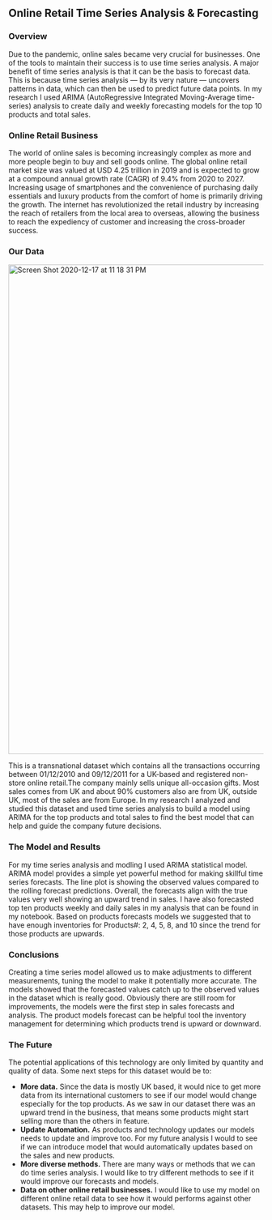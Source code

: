 ## Online Retail Time Series Analysis & Forecasting

### Overview

Due to the pandemic, online sales became very crucial for businesses. One of the tools to maintain their success is to use time series analysis. A major benefit of time series analysis is that it can be the basis to forecast data. This is because time series analysis — by its very nature — uncovers patterns in data, which can then be used to predict future data points. In my research I used ARIMA (AutoRegressive Integrated Moving-Average time-series) analysis to create daily and weekly forecasting models for the top 10 products and total sales.
 

### Online Retail Business

The world of online sales is becoming increasingly complex as more and more people begin to buy and sell goods online. The global online retail market size was valued at USD 4.25 trillion in 2019 and is expected to grow at a compound annual growth rate (CAGR) of 9.4% from 2020 to 2027. Increasing usage of smartphones and the convenience of purchasing daily essentials and luxury products from the comfort of home is primarily driving the growth. The internet has revolutionized the retail industry by increasing the reach of retailers from the local area to overseas, allowing the business to reach the expediency of customer and increasing the cross-broader success.

### Our Data

<img width="967" alt="Screen Shot 2020-12-17 at 11 18 31 PM" src="https://user-images.githubusercontent.com/62824675/102611224-628b9200-40e3-11eb-80b8-496843bc9b3e.png">

This is a transnational dataset which contains all the transactions occurring between 01/12/2010 and 09/12/2011 for a UK-based and registered non-store online retail.The company mainly sells unique all-occasion gifts. Most sales comes from UK and about 90% customers also are from UK, outside UK, most of the sales are from Europe. In my research I analyzed and studied this dataset and used time series analysis to build a model using ARIMA for the top products and total sales to find the best model that can help and guide the company future decisions.


### The Model and Results


For my time series analysis and modling I used ARIMA statistical model. ARIMA model provides a simple yet powerful method for making skillful time series forecasts.
The line plot is showing the observed values compared to the rolling forecast predictions. Overall, the forecasts align with the true values very well showing an upward trend in sales. I have also forecasted top ten products weekly and daily sales in my analysis that can be found in my notebook. Based on products forecasts models we suggested that to have enough inventories for Products#: 2, 4, 5, 8, and 10 since the trend for those products are upwards. 


### Conclusions

Creating a time series model allowed us to make adjustments to different measurements, tuning the model to make it potentially more accurate. The models showed that the forecasted values catch up to the observed values in the dataset which is really good. Obviously there are still room for improvements, the models were the first step in sales forecasts and analysis. The product models forecast can be helpful tool the inventory management for determining which products trend is upward or downward. 

### The Future

The potential applications of this technology are only limited by quantity and quality of data. Some next steps for this dataset would be to:
-  **More data.** Since the data is mostly UK based, it would nice to get more data from its international customers to see if our model would change especially for the top products. As we saw in our dataset there was an upward trend in the business, that means some products might start selling more than the others in feature.
-  **Update Automation.** As products and technology updates our models needs to update and improve too. For my future analysis I would to see if we can introduce model that would automatically updates based on the sales and new products. 
-  **More diverse methods.** There are many ways or methods that we can do time series analysis. I would like to try different methods to see if it would improve our forecasts and models.
- **Data on other online retail businesses.** I would like to use my model on different online retail data to see how it would performs against other datasets. This may help to improve our model. 
